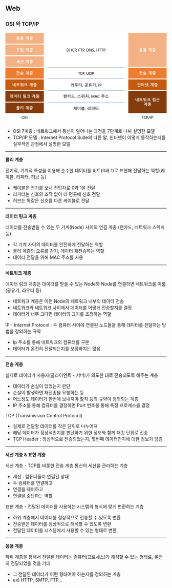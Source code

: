## Web
### OSI 와 TCP/IP
![OSI 7계층](OSI7.png)
- OSI 7계층 : 네트워크에서 통신이 일어나는 과정을 7단계로 나눠 설명한 모델
- TCP/IP 모델 : Internet Protocol Suite의 다른 말, 인터넷이 어떻게 동작하는지를 실무적인 관점에서 설명한 모델

---
**물리 계층**    

전기적, 기계적 특성을 이용해 순수한 데이터를 비트(0과 1)로 표현해 전달하는 역할(케이블, 리피터, 허브 등)
- 케이블은 전기를 보내 전압차로 0과 1을 전달
- 리피터는 신호의 조작 없이 더 먼곳에 신호 전달
- 허브는 똑같은 신호를 다른 케이블로 전달

---
**데이터 링크 계층**   

데이터를 전송받을 수 있는 두 기계(Node) 사이의 연결 계층 (랜카드, 네트워크 스위치 등)
- 각 기계 사이의 데이터를 안전하게 전달하는 역할
- 물리 계층의 오류를 감지, 데이터 재전송하는 역할
- 데이터 전달을 위해 MAC 주소를 사용

---
**네트워크 계층**   

데이터 링크 계층은 데이터를 받을 수 있는 Node와 Node를 연결하면 네트워크를 이룸(공유기, 라우터 등)
- 네트워크 계층은 이런 Node의 네트워크 내부의 데이터 전송
- 네트워크와 네트워크 사이에서 데이터를 어떻게 전송할지를 결정
- 데이터가 너무 크다면 데이터의 크기를 조정하는 역할


IP - Internet Protocol : 두 컴퓨터 사이에 연결된 노드들을 통해 데이터를 전달하는 방법을 정의하는 규약
- Ip 주소를 통해 네트워크의 컴퓨터를 구분
- 데이터가 온전히 전달되는지를 보장하지는 않음

---
**전송 계층**   

실제로 데이터가 사용자(클라이언트 - 서버)가 의도한 대로 전송되도록 해주는 계층
- 데이터가 손실이 있었는지 판단
- 손실이 발생하면 재전송을 요청하는 등
- 어느정도 데이터가 한번에 보내져야 할지 등의 규약이 정의되는 계층
- IP 주소를 통해 컴퓨터를 결정하면 Port 번호를 통해 특정 프로세스를 결정


TCP (Transmission Control Protocol)
- 실제로 전달할 데이터를 작은 단위로 나누어져
- 해당 데이터가 정상적인지를 판단하기 위한 정보와 함께 패킷 단위로 전송
- TCP Header : 정상적으로 전송되었는지, 몇번째 데이터인지에 대한 정보가 담김
---
**세션 계층 & 표현 계층**   

세션 계층 - TCP를 비롯한 전송 계층 통신의 세션을 관리하는 계층
- 세션 : 컴퓨터들이 연결된 상태
- 두 컴퓨터를 연결하고
- 연결을 제어하고
- 연결을 중단하는 역할


표현 계층 - 전달된 데이터를 사용하는 시스템의 형식에 맞게 변환하는 계층
- 하위 계층에서 데이터를 정상적으로 전송할 수 있도록 변환
- 전송받은 데이터를 정상적으로 해석할 수 있도록 변환
- 전달된 데이터를 시스템에서 사용할 수 있는 형태로 변환

---
**응용 계층**   

하위 계층을 통해서 전달된 데이터는 컴퓨터(프로세스)가 해석할 수 있는 형태로, 온전히 전달되었을 것을 기대
- 그 전달된 데이터가 어떤 형태여야 하는지를 정의하는 계층
- ex) HTTP, SMTP, FTP...